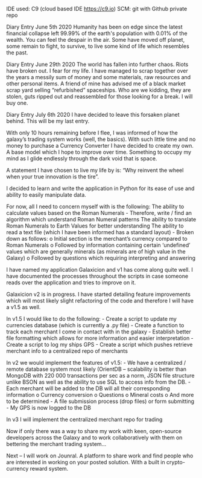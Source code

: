 IDE used: C9 (cloud based IDE https://c9.io)
SCM: git with Github private repo

Diary Entry June 5th 2020
Humanity has been on edge since the latest financial collapse left 99.99% of the earth's population with 0.01% of the wealth. You can feel the despair in the air. Some have moved off planet, some remain to fight, to survive, to live some kind of life which resembles the past.

Diary Entry June 29th 2020
The world has fallen into further chaos. Riots have broken out. I fear for my life. I have managed to scrap together over the years a messily sum of money and some materials, raw resources and other personal items. A friend of mine has advised me of a black market scrap yard selling “refurbished” spaceships. Who are we kidding, they are stolen, guts ripped out and reassembled for those looking for a break. I will buy one. 

Diary Entry July 6th 2020
I have decided to leave this forsaken planet behind. This will be my last entry.

With only 10 hours remaining before I flee, I was informed of how the galaxy’s trading system works (well, the basics). With such little time and no money to purchase a Currency Converter I have decided to create my own. A base model which I hope to improve over time. Something to occupy my mind as I glide endlessly through the dark void that is space.

A statement I have chosen to live my life by is:
“Why reinvent the wheel when your true innovation is the tire”.

I decided to learn and write the application in Python for its ease of use and ability to easily manipulate data. 

For now, all I need to concern myself with is the following:
The ability to calculate values based on the Roman Numerals
    -	Therefore, write / find an algorithm which understand Roman Numeral patterns
The ability to translate Roman Numerals to Earth Values for better understanding
The ability to read a text file (which I have been informed has a standard layout)
    -	Broken down as follows:
        o	Initial section is the merchant’s currency compared to Roman Numerals
        o	Followed by information containing certain ‘undefined’ values which are generally minerals (as minerals are of high value in the Galaxy)
    o	Followed by questions which requiring interpreting and answering

I have named my application Galaxicion and v1 has come along quite well. 
I have documented the processes throughout the scripts in case someone reads over the application and tries to improve on it.

Galaxicion v2 is in progress. I have started detailing feature improvements which will most likely slight refactoring of the code and therefore I will have a v1.5 as well.

In v1.5 I would like to do the following:
    -	Create a script to update my currencies database (which is currently a .py file)
    -	Create a function to track each merchant I come in contact with in the galaxy
    -	Establish better file formatting which allows for more information and easier interpretation
    -	Create a script to log my ships GPS
    -	Create a script which pushes retrieve merchant info to a centralized repo of merchants

In v2 we would implement the features of v1.5:
    -	We have a centralized / remote database system most likely (OrientDB – scalability is better than MongoDB with 220 000 transactions per sec as a norm, JSON file structure unlike BSON as well as the ability to use SQL to access info from the DB.
    -	Each merchant will be added to the DB will all their corresponding information
        o	Currency conversion
        o	Questions
        o	Mineral costs
        o	And more to be determined
    -	A file submission process (drop files) or form submitting
    -	My GPS is now logged to the DB

In v3 I will implement the centralized merchant repo for trading

Now if only there was a way to share my work with keen, open-source developers across the Galaxy and to work collaboratively with them on bettering the merchant trading system…

Next – I will work on Jounral. A platform to share work and find people who are interested in working on your posted solution. With a built in crypto-currency reward system.  
